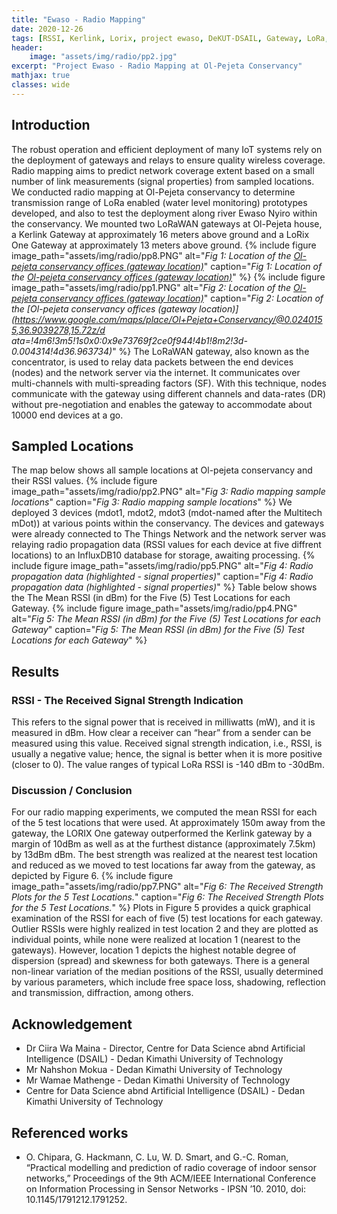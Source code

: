 ```yaml
---
title: "Ewaso - Radio Mapping"
date: 2020-12-26
tags: [RSSI, Kerlink, Lorix, project ewaso, DeKUT-DSAIL, Gateway, LoRa, The Things Network ]
header:
    image: "assets/img/radio/pp2.jpg"
excerpt: "Project Ewaso - Radio Mapping at Ol-Pejeta Conservancy"
mathjax: true
classes: wide
---
```

## Introduction
The robust operation and efficient deployment of many IoT systems rely on the deployment of gateways and relays to ensure quality wireless coverage. Radio mapping aims to predict network coverage extent based on a small number of link measurements (signal properties) from sampled locations. We conducted radio mapping at Ol-Pejeta conservancy to determine transmission range of LoRa enabled (water level monitoring) prototypes developed, and also to test the deployment along river Ewaso Nyiro within the conservancy. We mounted two LoRaWAN gateways at Ol-Pejeta house, a Kerlink Gateway at approximately 16 meters above ground and a LoRix One Gateway at approximately 13 meters above ground.
{% include figure image_path="assets/img/radio/pp8.PNG" alt="*Fig 1: Location of the [Ol-pejeta conservancy offices (gateway location)](https://www.google.com/maps/place/Ol+Pejeta+Conservancy/@0.0240155,36.9039278,15.72z/data=!4m6!3m5!1s0x0:0x9e73769f2ce0f944!4b1!8m2!3d-0.004314!4d36.963734)*" caption="*Fig 1: Location of the [Ol-pejeta conservancy offices (gateway location)](https://www.google.com/maps/place/Ol+Pejeta+Conservancy/@0.0240155,36.9039278,15.72z/data=!4m6!3m5!1s0x0:0x9e73769f2ce0f944!4b1!8m2!3d-0.004314!4d36.963734)*" %}
{% include figure image_path="assets/img/radio/pp1.PNG" alt="*Fig 2: Location of the [Ol-pejeta conservancy offices (gateway location)](https://www.google.com/maps/place/Ol+Pejeta+Conservancy/@0.0240155,36.9039278,15.72z/data=!4m6!3m5!1s0x0:0x9e73769f2ce0f944!4b1!8m2!3d-0.004314!4d36.963734)*" caption="*Fig 2: Location of the [Ol-pejeta conservancy offices (gateway location)](https://www.google.com/maps/place/Ol+Pejeta+Conservancy/@0.0240155,36.9039278,15.72z/d ata=!4m6!3m5!1s0x0:0x9e73769f2ce0f944!4b1!8m2!3d-0.004314!4d36.963734)*" %}
The LoRaWAN gateway, also known as the concentrator, is used to relay data packets between the end devices (nodes) and the network server via the internet. It communicates over multi-channels with multi-spreading factors (SF). With this technique, nodes communicate with the gateway using different channels and data-rates (DR) without pre-negotiation and enables the gateway to accommodate about 10000 end devices at a go.
## Sampled Locations
The map below shows all sample locations at Ol-pejeta conservancy and their RSSI values.
{% include figure image_path="assets/img/radio/pp2.PNG" alt="*Fig 3: Radio mapping sample locations*" caption="*Fig 3: Radio mapping sample locations*" %}
We deployed 3 devices (mdot1, mdot2, mdot3 (mdot-named after the Multitech mDot)) at various points within the conservancy. The devices and gateways were already connected to The Things Network and the network server was relaying radio propagation data (RSSI values for each device at five diffrent locations) to an InfluxDB10 database for storage, awaiting processing. 
{% include figure image_path="assets/img/radio/pp5.PNG" alt="*Fig 4: Radio propagation data (highlighted - signal properties)*" caption="*Fig 4: Radio propagation data (highlighted - signal properties)*" %}
Table below shows the The Mean RSSI (in dBm) for the Five (5) Test Locations for each Gateway.
{% include figure image_path="assets/img/radio/pp4.PNG" alt="*Fig 5: The Mean RSSI (in dBm) for the Five (5) Test Locations for each Gateway*" caption="*Fig 5: The Mean RSSI (in dBm) for the Five (5) Test Locations for each Gateway*" %}
## Results
### RSSI - The Received Signal Strength Indication
This refers to the signal power that is received in milliwatts (mW), and it is measured in dBm. How clear a receiver can “hear” from a sender can be measured using this value. Received signal strength indication, i.e., RSSI, is usually a negative value; hence, the signal is better when it is more positive (closer to 0). The value ranges of typical LoRa RSSI is -140 dBm to -30dBm.
### Discussion / Conclusion
For our radio mapping experiments, we computed the mean RSSI for each of the 5 test locations that were used.  At approximately 150m away from the gateway, the LORIX One gateway outperformed the Kerlink gateway by a margin of 10dBm as well as at the furthest distance (approximately 7.5km) by 13dBm dBm. The best strength was realized at the nearest test location and reduced as we moved to test locations far away from the gateway, as depicted by Figure 6.
{% include figure image_path="assets/img/radio/pp7.PNG" alt="*Fig 6: The Received Strength Plots for the 5 Test Locations.*" caption="*Fig 6: The Received Strength Plots for the 5 Test Locations.*" %}
Plots in Figure 5 provides a quick graphical examination of the RSSI for each of five (5) test locations for each gateway. Outlier RSSIs were highly realized in test location 2 and they are plotted as individual points, while none were realized at location 1 (nearest to the gateways). However, location 1 depicts the highest notable degree of dispersion (spread) and skewness for both gateways. There is a general non-linear variation of the median positions of the RSSI, usually determined by various parameters, which include free space loss, shadowing, reflection and transmission, diffraction, among others.
## Acknowledgement
- Dr Ciira Wa Maina - Director, Centre for Data Science abnd Artificial Intelligence (DSAIL) - Dedan Kimathi University of Technology
- Mr Nahshon Mokua - Dedan Kimathi University of Technology
- Mr Wamae Mathenge - Dedan Kimathi University of Technology
- Centre for Data Science abnd Artificial Intelligence (DSAIL) - Dedan Kimathi University of Technology
## Referenced works
- O. Chipara, G. Hackmann, C. Lu, W. D. Smart, and G.-C. Roman, “Practical modelling and prediction of radio coverage of indoor sensor networks,” Proceedings of the 9th ACM/IEEE International Conference on Information Processing in Sensor Networks - IPSN ’10. 2010, doi: 10.1145/1791212.1791252.